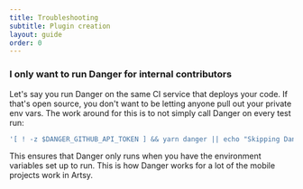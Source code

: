 ```yaml
---
title: Troubleshooting
subtitle: Plugin creation
layout: guide
order: 0
---
```


### I only want to run Danger for internal contributors

Let's say you run Danger on the same CI service that deploys your code. If that's open source, you don't want to be letting anyone pull out your private env vars. The work around for this is to not simply call Danger on every test run:

``` sh
'[ ! -z $DANGER_GITHUB_API_TOKEN ] && yarn danger || echo "Skipping Danger for External Contributor"'
```  

This ensures that Danger only runs when you have the environment variables set up to run. This is how Danger works for a lot of the mobile projects work in Artsy.
